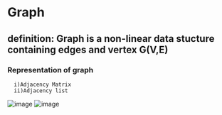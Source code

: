 # Graph
 ## definition: Graph is a non-linear data stucture containing edges and vertex G(V,E)
 ### Representation of graph
      i)Adjacency Matrix
      ii)Adjacency list
 ![image](https://user-images.githubusercontent.com/71994991/188325771-b3ddef39-a0d9-48b0-aaac-785f842d63cb.png)
 ![image](https://user-images.githubusercontent.com/71994991/188325807-1f737164-273d-457e-b5d4-025f3f14ae0c.png)

